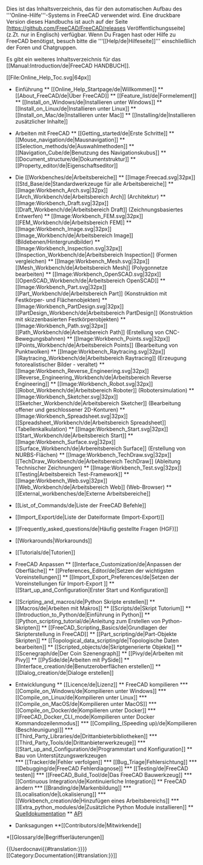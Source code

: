 <languages/>

Dies ist das Inhaltsverzeichnis, das für den automatischen Aufbau des '''Online-Hilfe'''-Systems in FreeCAD verwendet wird. Eine druckbare Version dieses Handbuchs ist auch auf der Seite [https://github.com/FreeCAD/FreeCAD/releases Veröffentlichungsseite] (z.Zt. nur in Englisch) verfügbar. Wenn Du Fragen hast oder Hilfe zu FreeCAD benötigst, besuch bitte die '''[[Help/de|Hilfeseite]]''' einschließlich der Foren und Chatgruppen. 

Es gibt ein weiteres Inhaltsverzeichnis für das [[Manual:Introduction/de|FreeCAD HANDBUCH]].

[[File:Online_Help_Toc.svg|64px]]

* Einführung
** [[Online_Help_Startpage/de|Willkommen]]
** [[About_FreeCAD/de|Über FreeCAD]]
** [[Feature_list/de|Formelement]]
** [[Install_on_Windows/de|Installieren unter Windows]]
** [[Install_on_Linux/de|Installieren unter Linux]]
** [[Install_on_Mac/de|Installieren unter Mac]]
** [[Installing/de|Installieren zusätzlicher Inhalte]]

* Arbeiten mit FreeCAD
** [[Getting_started/de|Erste Schritte]]
** [[Mouse_navigation/de|Mausnavigation]]
** [[Selection_methods/de|Auswahlmethoden]]
** [[Navigation_Cube/de|Benutzung des Navigationskubus]]
** [[Document_structure/de|Dokumentstruktur]]
** [[Property_editor/de|Eigenschaftseditor]]

* Die [[Workbenches/de|Arbeitsbereiche]]
** [[Image:Freecad.svg|32px]] [[Std_Base/de|Standardwerkzeuge für alle Arbeitsbereiche]]
** [[Image:Workbench_Arch.svg|32px]][[Arch_Workbench/de|Arbeitsbereich Arch]] (Architektur)
** [[Image:Workbench_Draft.svg|32px]][[Draft_Workbench/de|Arbeitsbereich Draft]] (Zeichnungsbasiertes Entwerfen)
** [[Image:Workbench_FEM.svg|32px]][[FEM_Workbench/de|Arbeitsbereich FEM]] 
** [[Image:Workbench_Image.svg|32px]][[Image_Workbench/de|Arbeitsbereich Image]] (Bildebenen/Hintergrundbilder)
** [[Image:Workbench_Inspection.svg|32px]][[Inspection_Workbench/de|Arbeitsbereich Inspection]] (Formen vergleichen)
** [[Image:Workbench_Mesh.svg|32px]][[Mesh_Workbench/de|Arbeitsbereich Mesh]] (Polygonnetze bearbeiten)
** [[Image:Workbench_OpenSCAD.svg|32px]][[OpenSCAD_Workbench/de|Arbeitsbereich OpenSCAD]] 
** [[Image:Workbench_Part.svg|32px]][[Part_Workbench/de|Arbeitsbereich Part]] (Konstruktion mit Festkörper- und Flächenobjekten)
** [[Image:Workbench_PartDesign.svg|32px]][[PartDesign_Workbench/de|Arbeitsbereich PartDesign]] (Konstruktion mit skizzenbasierten Festkörperobjekten)
** [[Image:Workbench_Path.svg|32px]][[Path_Workbench/de|Arbeitsbereich Path]] (Erstellung von CNC-Bewegungsbahnen)
** [[Image:Workbench_Points.svg|32px]][[Points_Workbench/de|Arbeitsbereich Points]] (Bearbeitung von Punktwolken)
** [[Image:Workbench_Raytracing.svg|32px]][[Raytracing_Workbench/de|Arbeitsbereich Raytracing]] (Erzeugung fotorealistischer Bilder - veraltet)
** [[Image:Workbench_Reverse_Engineering.svg|32px]][[Reverse_Engineering_Workbench/de|Arbeitsbereich Reverse Engineering]]
** [[Image:Workbench_Robot.svg|32px]][[Robot_Workbench/de|Arbeitsbereich Roboter]] (Robotersimulation)
** [[Image:Workbench_Sketcher.svg|32px]][[Sketcher_Workbench/de|Arbeitsbereich Sketcher]] (Bearbeitung offener und geschlossener 2D-Konturen)
** [[Image:Workbench_Spreadsheet.svg|32px]][[Spreadsheet_Workbench/de|Arbeitsbereich Spreadsheet]] (Tabellenkalkulation)
** [[Image:Workbench_Start.svg|32px]][[Start_Workbench/de|Arbeitsbereich Start]] 
** [[Image:Workbench_Surface.svg|32px]][[Surface_Workbench/de|Arbereitsbereich Surface]] (Erstellung von NURBS-Flächen)
** [[Image:Workbench_TechDraw.svg|32px]][[TechDraw_Workbench/de|Arbeitsbereich TechDraw]] (Ableitung Technischer Zeichnungen)
** [[Image:Workbench_Test.svg|32px]] [[Testing|Arbeitsbereich Test-Framework]]
** [[Image:Workbench_Web.svg|32px]][[Web_Workbench/de|Arbeitsbereich Web]] (Web-Browser)
** [[External_workbenches/de|Externe Arbeitsbereiche]]

* [[List_of_Commands/de|Liste der FreeCAD Befehle]]

* [[Import_Export/de|Liste der Dateiformate (Import-Export)]]

* [[Frequently_asked_questions/de|Häufig gestellte Fragen (HGF)]]

* [[Workarounds|Workarounds]]

* [[Tutorials/de|Tutorien]]

* FreeCAD Anpassen
** [[Interface_Customization/de|Anpassen der Oberfläche]]
** [[Preferences_Editor/de|Setzen der wichtigsten Voreinstellungen]]
** [[Import_Export_Preferences/de|Setzen der Voreinstellungen für Import-Export ]]
** [[Start_up_and_Configuration|Erster Start und Konfiguration]]

* [[Scripting_and_macros/de|Python Skripte erstellen]]
** [[Macros/de|Arbeiten mit Makros]]
** [[Scripts/de|Skript Tutorium]]
** [[Introduction_to_Python/de|Einführung in Python]]
** [[Python_scripting_tutorial/de|Anleitung zum Erstellen von Python-Skripten]]
** [[FreeCAD_Scripting_Basics/de|Grundlagen der Skripterstellung in FreeCAD]]
** [[Part_scripting/de|Part-Objekte Skripten]]
** [[Topological_data_scripting/de|Topologische Daten bearbeiten]]
** [[Scripted_objects/de|Skriptgenerierte Objekte]]
** [[Scenegraph/de|Der Coin Szenengraph]]
** [[Pivy/de|Arbeiten mit Pivy]]
** [[PySide/de|Arbeiten mit PySide]]
** [[Interface_creation/de|Benutzeroberflächen erstellen]]
** [[Dialog_creation/de|Dialoge erstellen]]

* Entwicklungung
** [[Licence/de|Lizenz]]
** FreeCAD kompilieren
*** [[Compile_on_Windows/de|Kompilieren unter Windows]]
*** [[Compile_on_Linux/de|Kompilieren unter Linux]]
*** [[Compile_on_MacOS/de|Kompilieren unter MacOS]]
*** [[Compile_on_Docker/de|Kompilieren unter Docker]]
*** [[FreeCAD_Docker_CLI_mode|Kompilieren unter Docker Kommandozeilenmodus]]
*** [[Compiling_(Speeding up)/de|Kompilieren (Beschleunigung)]]
*** [[Third_Party_Libraries/de|Drittanbieterbibliotheken]]
*** [[Third_Party_Tools/de|Drittanbieterwerkzeuge]]
*** [[Start_up_and_Configuration/de|Programmstart und Konfiguration]]
** Bau von Unterstützungswerkzeugen  
*** [[Tracker/de|Fehler verfolgen]]
*** [[Bug_Triage|Fehlersichtung]]
*** [[Debugging/de|FreeCAD Fehlerdiagnose]]
*** [[Testing/de|FreeCAD testen]]
*** [[FreeCAD_Build_Tool/de|Das FreeCAD Bauwerkzeug]]
*** [[Continuous Integration/de|Kontinuierliche Integration]]
** FreeCAD ändern
*** [[Branding/de|Markenbildung]] 
*** [[Localisation/de|Lokalisierung]]
*** [[Workbench_creation/de|Hinzufügen eines Arbeitsbereichs]]
*** [[Extra_python_modules/de|Zusätzliche Python Module installieren]]
** [Quelldokumentation](Source_documentation/de)
** [API](https://www.freecadweb.org/api/)

* Danksagungen
**[[Contributors/de|Mitwirkende]]

*[[Glossary/de|Begriffserläuterungen]]


{{Userdocnavi{{#translation:}}}}
[[Category:Documentation{{#translation:}}]]
